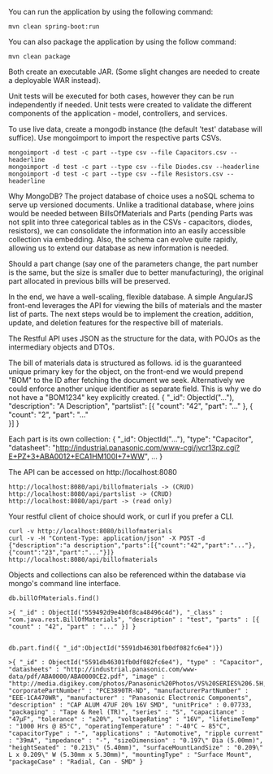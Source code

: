 You can run the application by using the following command:

    mvn clean spring-boot:run

You can also package the application by using the follow command:

    mvn clean package
    
Both create an executable JAR. (Some slight changes are needed to create a deployable WAR instead).

Unit tests will be executed for both cases, however they can be run independently if needed. Unit tests were created to validate the different components of the application - model, controllers, and services.

To use live data, create a mongodb instance (the default 'test' database will suffice). Use mongoimport to import the respective parts CSVs.

    mongoimport -d test -c part --type csv --file Capacitors.csv --headerline
    mongoimport -d test -c part --type csv --file Diodes.csv --headerline
    mongoimport -d test -c part --type csv --file Resistors.csv --headerline

Why MongoDB? The project database of choice uses a noSQL schema to serve up versioned documents. Unlike a traditional database, where joins would be needed between BillsOfMaterials and Parts (pending Parts was not split into three categorical tables as in the CSVs - capacitors, diodes, resistors), we can consolidate the information into an easily accessible collection via embedding. Also, the schema can evolve quite rapidly, allowing us to extend our database as new information is needed.

Should a part change (say one of the parameters change, the part number is the same, but the size is smaller due to better manufacturing), the original part allocated in previous bills will be preserved.

In the end, we have a well-scaling, flexible database. A simple AngularJS front-end leverages the API for viewing the bills of materials and the master list of parts. The next steps would be to implement the creation, addition, update, and deletion features for the respective bill of materials.

The Restful API uses JSON as the structure for the data, with POJOs as the intermediary objects and DTOs.

The bill of materials data is structured as follows. id is the guaranteed unique primary key for the object, on the front-end we would prepend "BOM" to the ID after fetching the document we seek. Alternatively we could enforce another unique identifier as separate field. This is why we do not have a "BOM1234" key explicitly created.
{
    "_id": ObjectId("..."),
    "description": "A Description",
    "partslist": [{
        "count": "42",
        "part": "..."
    },
    {
        "count": "2",
        "part": "..."    
    }]
}

Each part is its own collection:
{
    "_id": ObjectId("..."),
    "type": "Capacitor",
    "datasheet": "http://industrial.panasonic.com/www-cgi/jvcr13pz.cgi?E+PZ+3+ABA0012+ECA1HM100I+7+WW",
    ...
}

The API can be accessed on http://localhost:8080

    http://localhost:8080/api/billofmaterials -> (CRUD)
    http://localhost:8080/api/partslist -> (CRUD)
    http://localhost:8080/api/part -> (read only)
    
Your restful client of choice should work, or curl if you prefer a CLI.

    curl -v http://localhost:8080/billofmaterials
    curl -v -H "Content-Type: application/json" -X POST -d {"description":"a description","parts":[{"count":"42","part":"..."},{"count":"23","part":"..."}]} http://localhost:8080/api/billofmaterials

Objects and collections can also be referenced within the database via mongo's command line interface.

    db.billOfMaterials.find()
    
    >{ "_id" : ObjectId("559492d9e4b0f8ca48496c4d"), "_class" : "com.java.rest.BillOfMaterials", "description" : "test", "parts" : [{ "count" : "42", "part" : "..." }] }


    db.part.find({ "_id":ObjectId("5591db46301fb0df082fc6e4")})
    
    >{ "_id" : ObjectId("5591db46301fb0df082fc6e4"), "type" : "Capacitor", "datasheets" : "http://industrial.panasonic.com/www-data/pdf/ABA0000/ABA0000CE2.pdf", "image" : "http://media.digikey.com/photos/Panasonic%20Photos/VS%20SERIES%206.5H,5.0D,HA%20SERIES%205.5H,5.0D.jpg", "corporatePartNumber" : "PCE3890TR-ND", "manufacturerPartNumber" : "EEE-1CA470WR", "manufacturer" : "Panasonic Electronic Components", "description" : "CAP ALUM 47UF 20% 16V SMD", "unitPrice" : 0.07733, "packaging" : "Tape & Reel (TR)", "series" : "S", "capacitance" : "47µF", "tolerance" : "±20%", "voltageRating" : "16V", "lifetimeTemp" : "1000 Hrs @ 85°C", "operatingTemperature" : "-40°C ~ 85°C", "capacitorType" : "-", "applications" : "Automotive", "ripple current" : "39mA", "impedance" : "-", "sizeDimension" : "0.197\" Dia (5.00mm)", "heightSeated" : "0.213\" (5.40mm)", "surfaceMountLandSize" : "0.209\" L x 0.209\" W (5.30mm x 5.30mm)", "mountingType" : "Surface Mount", "packageCase" : "Radial, Can - SMD" }